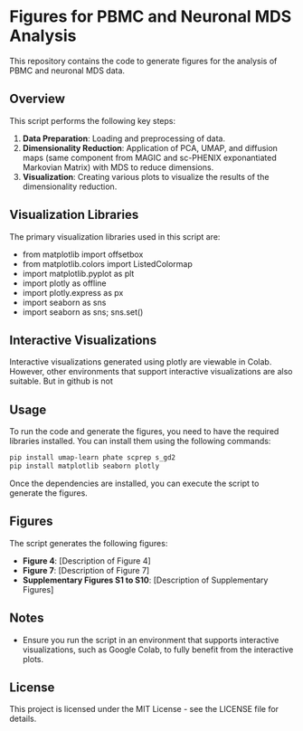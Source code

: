 
# Figures for PBMC and Neuronal MDS Analysis

This repository contains the code to generate figures for the analysis of PBMC and neuronal MDS data.

## Overview

This script performs the following key steps:
1. **Data Preparation**: Loading and preprocessing of data.
2. **Dimensionality Reduction**: Application of PCA, UMAP, and diffusion maps (same component from MAGIC and sc-PHENIX exponantiated Markovian Matrix) with MDS  to reduce dimensions.
3. **Visualization**: Creating various plots to visualize the results of the dimensionality reduction.

## Visualization Libraries

The primary visualization libraries used in this script are:
- from matplotlib import offsetbox
- from matplotlib.colors import ListedColormap
- import matplotlib.pyplot as plt
- import plotly as offline
- import plotly.express as px
- import seaborn as sns
- import seaborn as sns; sns.set()

## Interactive Visualizations

Interactive visualizations generated using plotly are viewable in Colab. However, other environments that support interactive visualizations are also suitable. But in github is not

## Usage

To run the code and generate the figures, you need to have the required libraries installed. You can install them using the following commands:

```bash
pip install umap-learn phate scprep s_gd2
pip install matplotlib seaborn plotly
```

Once the dependencies are installed, you can execute the script to generate the figures.

## Figures

The script generates the following figures:

- **Figure 4**: [Description of Figure 4]
- **Figure 7**: [Description of Figure 7]
- **Supplementary Figures S1 to S10**: [Description of Supplementary Figures]

## Notes

- Ensure you run the script in an environment that supports interactive visualizations, such as Google Colab, to fully benefit from the interactive plots.

## License

This project is licensed under the MIT License - see the LICENSE file for details.
